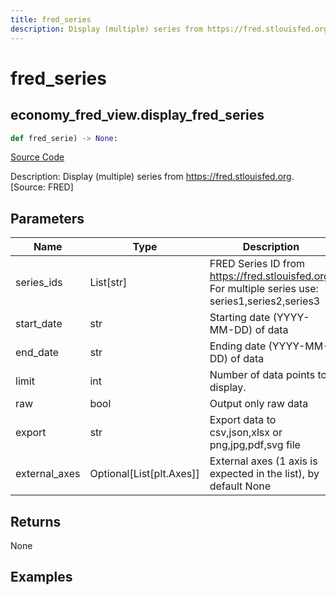```yaml
---
title: fred_series
description: Display (multiple) series from https://fred.stlouisfed.org. [Source: FRED]
---
```

# fred_series

## economy_fred_view.display_fred_series

```python
def fred_serie) -> None:
```
[Source Code](https://github.com/OpenBB-finance/OpenBBTerminal/tree/main/openbb_terminal/decorators.py#L75)

Description: Display (multiple) series from https://fred.stlouisfed.org. [Source: FRED]

## Parameters

| Name | Type | Description | Default | Optional |
| ---- | ---- | ----------- | ------- | -------- |
| series_ids | List[str] | FRED Series ID from https://fred.stlouisfed.org. For multiple series use: series1,series2,series3 | None | False |
| start_date | str | Starting date (YYYY-MM-DD) of data | None | False |
| end_date | str | Ending date (YYYY-MM-DD) of data | None | False |
| limit | int | Number of data points to display. | None | False |
| raw | bool | Output only raw data | None | False |
| export | str | Export data to csv,json,xlsx or png,jpg,pdf,svg file | None | False |
| external_axes | Optional[List[plt.Axes]] | External axes (1 axis is expected in the list), by default None | None | True |

## Returns

None

## Examples

